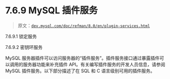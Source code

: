 # 7.6.9 MySQL 插件服务

> 原文：[`dev.mysql.com/doc/refman/8.0/en/plugin-services.html`](https://dev.mysql.com/doc/refman/8.0/en/plugin-services.html)

7.6.9.1 锁定服务

7.6.9.2 密钥环服务

MySQL 服务器插件可以访问服务器的“插件服务”。插件服务接口通过暴露插件可以调用的服务器功能来补充插件 API。有关编写插件服务的开发人员信息，请参阅 MySQL 插件服务。以下部分描述了在 SQL 和 C 语言级别可用的插件服务。
